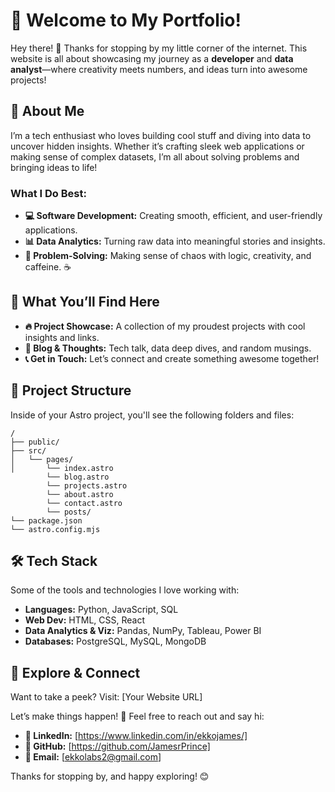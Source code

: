 # 🎨 Welcome to My Portfolio!

Hey there! 👋 Thanks for stopping by my little corner of the internet. This website is all about showcasing my journey as a **developer** and **data analyst**—where creativity meets numbers, and ideas turn into awesome projects!

## 🌟 About Me
I’m a tech enthusiast who loves building cool stuff and diving into data to uncover hidden insights. Whether it’s crafting sleek web applications or making sense of complex datasets, I’m all about solving problems and bringing ideas to life!

### What I Do Best:
- **💻 Software Development:** Creating smooth, efficient, and user-friendly applications.
- **📊 Data Analytics:** Turning raw data into meaningful stories and insights.
- **🤔 Problem-Solving:** Making sense of chaos with logic, creativity, and caffeine. ☕

## 🚀 What You’ll Find Here
- **🔥 Project Showcase:** A collection of my proudest projects with cool insights and links.
- **📝 Blog & Thoughts:** Tech talk, data deep dives, and random musings.
- **📞 Get in Touch:** Let’s connect and create something awesome together!

## 🚀 Project Structure

Inside of your Astro project, you'll see the following folders and files:

```text
/
├── public/
├── src/
│   └── pages/
│       └── index.astro
        └── blog.astro
        └── projects.astro
        └── about.astro
        └── contact.astro
        └── posts/
└── package.json
└── astro.config.mjs
```

## 🛠️ Tech Stack
Some of the tools and technologies I love working with:
- **Languages:** Python, JavaScript, SQL
- **Web Dev:** HTML, CSS, React
- **Data Analytics & Viz:** Pandas, NumPy, Tableau, Power BI
- **Databases:** PostgreSQL, MySQL, MongoDB

## 🎯 Explore & Connect
Want to take a peek? Visit: [Your Website URL]

Let’s make things happen! 🚀 Feel free to reach out and say hi:
- **💼 LinkedIn:** [https://www.linkedin.com/in/ekkojames/]
- **🐙 GitHub:** [https://github.com/JamesrPrince]
- **📩 Email:** [ekkolabs2@gmail.com]

Thanks for stopping by, and happy exploring! 😊
